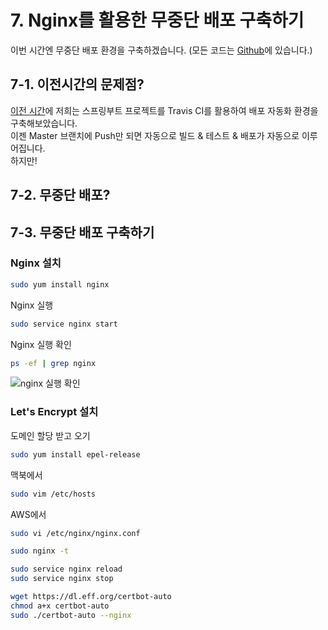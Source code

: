 # 7. Nginx를 활용한 무중단 배포 구축하기

이번 시간엔 무중단 배포 환경을 구축하겠습니다.
(모든 코드는 [Github](https://github.com/jojoldu/springboot-webservice/tree/feature/7)에 있습니다.)  
## 7-1. 이전시간의 문제점?

[이전 시간](http://jojoldu.tistory.com/265)에 저희는 스프링부트 프로젝트를 Travis CI를 활용하여 배포 자동화 환경을 구축해보았습니다.  
이젠 Master 브랜치에 Push만 되면 자동으로 빌드 & 테스트 & 배포가 자동으로 이루어집니다.  
하지만!  

## 7-2. 무중단 배포?

## 7-3. 무중단 배포 구축하기


### Nginx 설치

```bash
sudo yum install nginx
```

Nginx 실행

```bash
sudo service nginx start
```

Nginx 실행 확인

```bash
ps -ef | grep nginx
```

![nginx 실행 확인](./images/nginx확인.png)

### Let's Encrypt 설치

도메인 할당 받고 오기

```bash
sudo yum install epel-release
```

맥북에서

```bash
sudo vim /etc/hosts
```

AWS에서

```bash
sudo vi /etc/nginx/nginx.conf
```

```bash
sudo nginx -t
```

```bash
sudo service nginx reload
sudo service nginx stop
```

```bash
wget https://dl.eff.org/certbot-auto
chmod a+x certbot-auto
sudo ./certbot-auto --nginx
```

